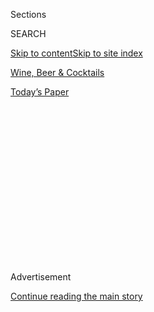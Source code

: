 <div id="app">

<div>

<div>

<div>

<div class="NYTAppHideMasthead css-1q2w90k e1suatyy0">

<div class="section css-ui9rw0 e1suatyy2">

<div class="css-eph4ug er09x8g0">

<div class="css-6n7j50">

</div>

<span class="css-1dv1kvn">Sections</span>

<div class="css-10488qs">

<span class="css-1dv1kvn">SEARCH</span>

</div>

[Skip to content](#site-content)[Skip to site index](#site-index)

</div>

<div id="masthead-section-label" class="css-1wr3we4 eaxe0e00">

[Wine, Beer &
Cocktails](https://www.nytimes3xbfgragh.onion/section/food/drinks)

</div>

<div class="css-10698na e1huz5gh0">

</div>

</div>

<div id="masthead-bar-one" class="section hasLinks css-15hmgas e1csuq9d3">

<div class="css-uqyvli e1csuq9d0">

</div>

<div class="css-1uqjmks e1csuq9d1">

</div>

<div class="css-9e9ivx">

[](https://myaccount.nytimes3xbfgragh.onion/auth/login?response_type=cookie&client_id=vi)

</div>

<div class="css-1bvtpon e1csuq9d2">

[Today’s
Paper](https://www.nytimes3xbfgragh.onion/section/todayspaper)

</div>

</div>

</div>

</div>

<div data-aria-hidden="false">

<div id="site-content" data-role="main">

<div>

<div class="css-1aor85t" style="opacity:0.000000001;z-index:-1;visibility:hidden">

<div class="css-1hqnpie">

<div class="css-epjblv">

<span class="css-17xtcya">[Wine, Beer &
Cocktails](/section/food/drinks)</span><span class="css-x15j1o">|</span><span class="css-fwqvlz">Wine
Joins the 2020 Debate Over Privilege and
Justice</span>

</div>

<div class="css-k008qs">

<div class="css-1iwv8en">

<span class="css-18z7m18"></span>

<div>

</div>

</div>

<span class="css-1n6z4y">https://nyti.ms/3ifTiTc</span>

<div class="css-1705lsu">

<div class="css-4xjgmj">

<div class="css-4skfbu" data-role="toolbar" data-aria-label="Social Media Share buttons, Save button, and Comments Panel with current comment count" data-testid="share-tools">

  - 
  - 
  - 
  - 
    
    <div class="css-6n7j50">
    
    </div>

  - 
  - 

</div>

</div>

</div>

</div>

</div>

</div>

<div class="css-13pd83m">

</div>

<div id="top-wrapper" class="css-1sy8kpn">

<div id="top-slug" class="css-l9onyx">

Advertisement

</div>

[Continue reading the main
story](#after-top)

<div class="ad top-wrapper" style="text-align:center;height:100%;display:block;min-height:250px">

<div id="top" class="place-ad" data-position="top" data-size-key="top">

</div>

</div>

<div id="after-top">

</div>

</div>

<div>

<div id="sponsor-wrapper" class="css-1hyfx7x">

<div id="sponsor-slug" class="css-19vbshk">

Supported by

</div>

[Continue reading the main
story](#after-sponsor)

<div id="sponsor" class="ad sponsor-wrapper" style="text-align:center;height:100%;display:block">

</div>

<div id="after-sponsor">

</div>

</div>

<div class="css-186x18t">

The Pour

</div>

<div class="css-1vkm6nb ehdk2mb0">

# Wine Joins the 2020 Debate Over Privilege and Justice

</div>

An accusation involving migrant labor in Puglia leads to
self-examination and, perhaps, new awareness of the treatment of
agricultural
workers.

<div class="css-79elbk" data-testid="photoviewer-wrapper">

<div class="css-z3e15g" data-testid="photoviewer-wrapper-hidden">

</div>

<div class="css-1a48zt4 ehw59r15" data-testid="photoviewer-children">

![<span class="css-cnj6d5 e1z0qqy90" itemprop="copyrightHolder"><span class="css-1ly73wi e1tej78p0">Credit...</span><span><span>Andrea
Ucini</span></span></span>](https://static01.graylady3jvrrxbe.onion/images/2020/08/12/dining/12pour-final/12pour-final-articleLarge.jpg?quality=75&auto=webp&disable=upscale)

</div>

</div>

<div class="css-18e8msd">

<div class="css-vp77d3 epjyd6m0">

<div class="css-hus3qt ey68jwv0" data-aria-hidden="true">

[![Eric
Asimov](https://static01.graylady3jvrrxbe.onion/images/2018/06/13/multimedia/author-eric-asimov/author-eric-asimov-thumbLarge.jpg
"Eric Asimov")](https://www.nytimes3xbfgragh.onion/by/eric-asimov)

</div>

<div class="css-1baulvz">

By [<span class="css-1baulvz last-byline" itemprop="name">Eric
Asimov</span>](https://www.nytimes3xbfgragh.onion/by/eric-asimov)

</div>

</div>

  - 
    
    <div class="css-ld3wwf e16638kd2">
    
    Published Aug. 6, 2020Updated Aug. 10,
    2020
    
    </div>

  - 
    
    <div class="css-4xjgmj">
    
    <div class="css-pvvomx" data-role="toolbar" data-aria-label="Social Media Share buttons, Save button, and Comments Panel with current comment count" data-testid="share-tools">
    
      - 
      - 
      - 
      - 
        
        <div class="css-6n7j50">
        
        </div>
    
      - 
      - 
    
    </div>
    
    </div>

</div>

</div>

<div class="section meteredContent css-1r7ky0e" name="articleBody" itemprop="articleBody">

<div class="css-1fanzo5 StoryBodyCompanionColumn">

<div class="css-53u6y8">

In this topsy-turvy year of the Covid-19 pandemic and a national uproar
over politics and racial injustice, few things are immune from the
widespread cultural re-evaluation.

The wine world, too, is re-examining its business practices and
responsibilities. In recent weeks, the focus has turned to the case of
[Valentina
Passalacqua](https://wonderwomenofwine.com/femmefriday-interviews/2020/2/28/valentina-passalacqua-22820)
— a natural-wine producer in Puglia, the region at the heel of Italy’s
boot — whom few Americans had ever heard of until recently.

Over the last year, though, she drew a meteoric rise in attention as her
products were picked up by two of New York’s most important importers of
natural wines, [Zev Rovine Selections](https://zrswines.com/) and [Jenny
& François Selections](http://www.jennyandfrancois.com/). [Her
wines](http://valentinapassalacqua.it/?lang=en) were also featured by
[Dry Farm Wines](https://www.dryfarmwines.com/), a natural-wine club
that ships to 44 states, promising bottles that “whisper in nature’s
perfect logic and design.”

But her upward trajectory as a natural-wine exemplar took a swift
nosedive in early July when her father, Settimio Passalacqua, a marble
and agriculture magnate in Puglia, was placed under house arrest by the
carabinieri, the national police. Prosecutors accused him of the
systematic and illegal exploitation of migrant workers in his produce
operation.

</div>

</div>

<div class="css-1fanzo5 StoryBodyCompanionColumn">

<div class="css-53u6y8">

The Italian authorities have not suggested that Ms. Passalacqua was
complicit in the crimes they say her father committed. But over the last
month, many people in natural-wine circles, using the social justice
language of 2020, turned on her, questioning both whether she was
operating separately from her father and whether she had benefited from
the economic privilege of his actions, regardless of her personal
culpability.

</div>

</div>

<div class="css-79elbk" data-testid="photoviewer-wrapper">

<div class="css-z3e15g" data-testid="photoviewer-wrapper-hidden">

</div>

<div class="css-1a48zt4 ehw59r15" data-testid="photoviewer-children">

![<span class="css-16f3y1r e13ogyst0" data-aria-hidden="true">Valentina
Passalacqua, a natural-wine producer whose father was arrested and
accused of the systematic and illegal exploitation of migrant
workers.</span><span class="css-cnj6d5 e1z0qqy90" itemprop="copyrightHolder"><span class="css-1ly73wi e1tej78p0">Credit...</span><span>Antonio
& Roberto
Tartaglione</span></span>](https://static01.graylady3jvrrxbe.onion/images/2020/08/12/dining/06pour/06pour-articleLarge.jpg?quality=75&auto=webp&disable=upscale)

</div>

</div>

<div class="css-1fanzo5 StoryBodyCompanionColumn">

<div class="css-53u6y8">

By the end of July, Ms. Passalacqua’s wines had been dropped by both her
New York-based importers, as well as by Dry Farm.

Ms. Passalacqua has maintained that her winery and vineyard are
independent of her father, and has strenuously denied any involvement
with his business.

“I am outraged by the working conditions my father is accused of
creating at this farm, and he should be punished if he did what he is
accused of,” she said in a statement from [Goldin
Solutions](https://www.goldin.com/), a crisis public relations firm in
New York.

</div>

</div>

<div class="css-1fanzo5 StoryBodyCompanionColumn">

<div class="css-53u6y8">

“Every person deserves the respect and dignity of a living wage and good
working conditions, which I am proud to provide at my vineyard. I am
optimistic that the importers will resume work with me quickly as they
become assured of the fact that blaming me for what my father allegedly
did at a totally different business is contrary to the spirit of
supporting women entrepreneurs who run ethical operations.”

Mr. Passalacqua is accused of engaging in
[caporalato](https://ec.europa.eu/migrant-integration/news/italian-parliamentary-investigation-on-exploitation-of-migrant-workers-in-agriculture),
in which intermediaries act as labor contractors, arranging for
migrants, in this case from Northern Africa and Eastern Europe, to do
agricultural work while confining them in slum conditions and paying
them substandard wages.

It’s a problem that has particularly plagued southern Italy, often in
conjunction with organized crime. Back in 2010, immigrant agricultural
workers near Rosarno, in Calabria, the toe of the boot, [rebelled
violently](https://www.nytimes3xbfgragh.onion/2010/01/11/world/europe/11italy.html)
against exploitation and shameful conditions. The violence shocked the
country, and prompted many, including Pope Benedict XVI, to criticize
the exploitation of immigrants.

In 2015, the [death of a vineyard
worker](https://www.nytimes3xbfgragh.onion/2017/04/11/world/europe/a-womans-death-sorting-grapes-exposes-italys-slavery.html)
in Puglia inspired new laws aimed at protecting agricultural workers.
But experts contend that many agricultural workers in southern Italy
continue to face slavelike conditions.

The accusations, though centered on Mr. Passalacqua’s agricultural
operation and not his daughter’s vineyards, are a reminder of the
precarious position of agricultural workers all over the wine world,
whose work is often unrecognized and who frequently depend on the
conscience of their employers to assure them of proper working
conditions and benefits.

It’s an issue of human dignity that the entire wine world must confront,
particularly in the United States, where stringent immigration policies
and the Covid-19 pandemic have compounded risks for agricultural
workers.

But the suggestion of human exploitation has particular resonance in the
natural-wine realm, which — whatever the motivations of individual
producers, importers and retailers — often portrays its environmental,
ecological and production methods as moral and ethical choices.

</div>

</div>

<div class="css-1fanzo5 StoryBodyCompanionColumn">

<div class="css-53u6y8">

Nonetheless, questions regarding migrant workers rarely come up. Most
estates are small enough, 10 to 30 acres, to be farmed with a local
labor force. For harvests, vineyard owners typically find the necessary
hands among friends and family.

But Ms. Passalacqua farmed 80 hectares, almost 200 acres, making her an
outlier in natural wine as well as a sort of unicorn for importers.

They saw a rare opportunity to scale up their businesses, to buy in
quantity and sell bottles that would retail in the moderate $20-to-$30
range, especially important at a time when most wines from France, their
prime source for natural wine, have been subject to a [25 percent
tariff.](https://www.nytimes3xbfgragh.onion/2019/10/08/dining/trump-tariffs-wine.html)

“When you throw an 80-hectare winery onto the market all of a sudden, it
fills these critical holes in natural wine,” said Zev Rovine of Zev
Rovine Selections, which imported her Valentina Passalacqua wines, one
of several Passalacqua brands, [until
mid-July](https://zrswines.com/wine-producer/valentina-passlacqua/).
“Very few natural wines are cheap, and she filled that hole with as
much wine as you might want.”

The question of whether to continue doing business with Ms. Passalacqua
fell squarely into the larger discussion of social and economic
privilege. While some people scoffed at Ms. Passalacqua’s efforts to
distance herself from her father, others pointed to benefits that she
enjoyed as a result of the wealth he created over many years in
businesses that may not have always been above the law.

In a sense, her case could be likened to that of white American families
in the 20th century who were able to build wealth by buying real estate
in areas that racially discriminated against Black people, creating
economic advantages that extended for generations. Though perhaps
descendants of those families have done nothing wrong personally, they
have still benefited from past injustices.

“I do believe Valentina in her heart is a really good person, that she
sees injustice and wants to change things,” Mr. Rovine said. “She says
she’s fought her father all her life, and that she doesn’t believe in
her father’s way of business.

</div>

</div>

<div class="css-1fanzo5 StoryBodyCompanionColumn">

<div class="css-53u6y8">

“But it was too hard to separate her from her family’s history. Not
knowing what the truth is, it’s too close for us to say this producer
doesn’t do any of this stuff. I can’t tell my clients that, I can’t tell
my employees that, I can’t tell myself that.”

For Jenny Lefcourt of Jenny & François Selections, which imported Ms.
Passalacqua’s Calcarius brand, the question was not so clear-cut. When
the initial reports came out, she stood by Ms. Passalacqua, not wanting
to blame the daughter for the sins of the father.

Ms. Lefcourt’s hesitancy opened her up to accusations of hypocrisy, of
refusing to sacrifice economically, even though Jenny & François has
portrayed itself as a company that stands up for social justice.

“This isn’t about cancel culture,” wrote Jennifer Green — who publishes
[Glou Glou](https://www.glougloumagazine.com/), a wine zine, and runs
[Super Glou](https://www.superglou.com/new-glou), a small natural-wine
importing business — on Instagram. “This is about our impulse to preach
at the altar of wokeness, only to abandon that platform when it suits
our whims and especially our wallets.”

The response stung Ms. Lefcourt, who has been a pioneer in American
natural-wine culture and recently marked Jenny & François’s 20th
anniversary as an importer.

“I’m a political person, and I hope to represent people whose beliefs
align with my own, who respect human dignity and never discriminate or
exploit,” she said. “I wanted to give her a chance to defend herself.”

By the end of July, though, she, too, had decided to [drop the
brand](https://www.instagram.com/p/CDUham7J6JP/).

“There’s land that her father owns that her vines are planted on, and
even if the labor she used was paid fairly, if she’s using that land
she’s profiting from the exploitation of labor,” Ms. Lefcourt said.
“Even that’s not clear, but it’s still too close for comfort, and I
don’t feel she separated her interests enough from his.”

</div>

</div>

<div class="css-1fanzo5 StoryBodyCompanionColumn">

<div class="css-53u6y8">

Regardless of whether Ms. Passalacqua’s wines are sold in the United
States — and plenty of the wines are still on retail shelves — it should
not be forgotten that this is ultimately a story about the vulnerability
of agricultural workers and wine’s role in assuring them safe, humane
and dignified working conditions.

Romanticizing wine as a natural, pastoral product often results in
omitting the human labor that goes into its creation. This omission can
often create the conditions for exploitation.

“We have been willing to fetishize agricultural products that are
appealing to us, without scrutinizing the entire supply chain,” Ms.
Green said. “When we’re discussing farming, we leave out the
farmworkers.”

</div>

</div>

<div>

</div>

<div class="css-1fanzo5 StoryBodyCompanionColumn">

<div class="css-53u6y8">

*Follow* [*NYT Food on Twitter*](https://twitter.com/nytfood) *and*
[*NYT Cooking on Instagram*](https://www.instagram.com/nytcooking/)*,*
[*Facebook*](https://www.facebookcorewwwi.onion/nytcooking/)*,*
[*YouTube*](https://www.youtube.com/nytcooking) *and*
[*Pinterest*](https://www.pinterest.com/nytcooking/)*.* [*Get regular
updates from NYT Cooking, with recipe suggestions, cooking tips and
shopping
advice*](https://www.nytimes3xbfgragh.onion/newsletters/cooking)*.*

</div>

</div>

</div>

<div>

</div>

<div>

</div>

<div>

</div>

<div>

<div id="bottom-wrapper" class="css-1ede5it">

<div id="bottom-slug" class="css-l9onyx">

Advertisement

</div>

[Continue reading the main
story](#after-bottom)

<div id="bottom" class="ad bottom-wrapper" style="text-align:center;height:100%;display:block;min-height:90px">

</div>

<div id="after-bottom">

</div>

</div>

</div>

</div>

</div>

## Site Index

<div>

</div>

## Site Information Navigation

  - [© <span>2020</span> <span>The New York Times
    Company</span>](https://help.nytimes3xbfgragh.onion/hc/en-us/articles/115014792127-Copyright-notice)

<!-- end list -->

  - [NYTCo](https://www.nytco.com/)
  - [Contact
    Us](https://help.nytimes3xbfgragh.onion/hc/en-us/articles/115015385887-Contact-Us)
  - [Work with us](https://www.nytco.com/careers/)
  - [Advertise](https://nytmediakit.com/)
  - [T Brand Studio](http://www.tbrandstudio.com/)
  - [Your Ad
    Choices](https://www.nytimes3xbfgragh.onion/privacy/cookie-policy#how-do-i-manage-trackers)
  - [Privacy](https://www.nytimes3xbfgragh.onion/privacy)
  - [Terms of
    Service](https://help.nytimes3xbfgragh.onion/hc/en-us/articles/115014893428-Terms-of-service)
  - [Terms of
    Sale](https://help.nytimes3xbfgragh.onion/hc/en-us/articles/115014893968-Terms-of-sale)
  - [Site
    Map](https://spiderbites.nytimes3xbfgragh.onion)
  - [Help](https://help.nytimes3xbfgragh.onion/hc/en-us)
  - [Subscriptions](https://www.nytimes3xbfgragh.onion/subscription?campaignId=37WXW)

</div>

</div>

</div>

</div>
